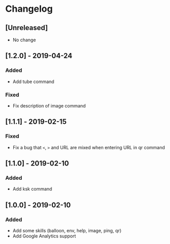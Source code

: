 # Changelog

## [Unreleased]

- No change

## [1.2.0] - 2019-04-24

### Added

- Add tube command

### Fixed

- Fix description of image command

## [1.1.1] - 2019-02-15

### Fixed

- Fix a bug that `<`, `>` and URL are mixed when entering URL in qr command

## [1.1.0] - 2019-02-10

### Added

- Add ksk command

## [1.0.0] - 2019-02-10

### Added

- Add some skills (balloon, env, help, image, ping, qr)
- Add Google Analytics support
